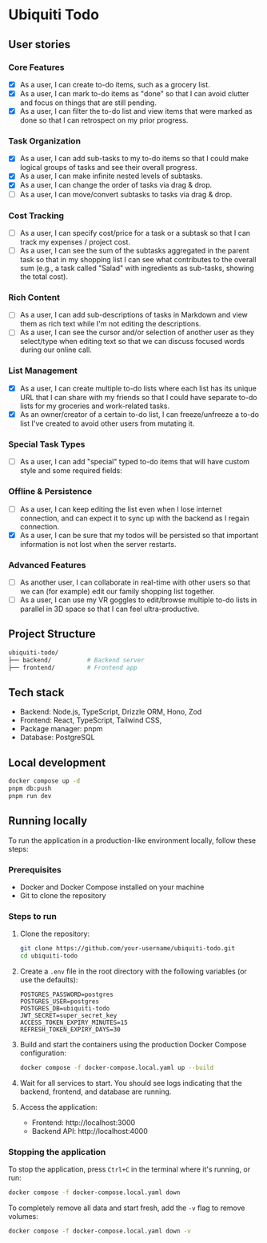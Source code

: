 # Ubiquiti Todo

## User stories

### Core Features

- [x] As a user, I can create to-do items, such as a grocery list.
- [x] As a user, I can mark to-do items as "done" so that I can avoid clutter and focus on things that are still pending.
- [x] As a user, I can filter the to-do list and view items that were marked as done so that I can retrospect on my prior progress.

### Task Organization

- [x] As a user, I can add sub-tasks to my to-do items so that I could make logical groups of tasks and see their overall progress.
- [x] As a user, I can make infinite nested levels of subtasks.
- [x] As a user, I can change the order of tasks via drag & drop.
- [ ] As a user, I can move/convert subtasks to tasks via drag & drop.

### Cost Tracking

- [ ] As a user, I can specify cost/price for a task or a subtask so that I can track my expenses / project cost.
- [ ] As a user, I can see the sum of the subtasks aggregated in the parent task so that in my shopping list I can see what contributes to the overall sum (e.g., a task called "Salad" with ingredients as sub-tasks, showing the total cost).

### Rich Content

- [ ] As a user, I can add sub-descriptions of tasks in Markdown and view them as rich text while I'm not editing the descriptions.
- [ ] As a user, I can see the cursor and/or selection of another user as they select/type when editing text so that we can discuss focused words during our online call.

### List Management

- [x] As a user, I can create multiple to-do lists where each list has its unique URL that I can share with my friends so that I could have separate to-do lists for my groceries and work-related tasks.
- [x] As an owner/creator of a certain to-do list, I can freeze/unfreeze a to-do list I've created to avoid other users from mutating it.

### Special Task Types

- [ ] As a user, I can add "special" typed to-do items that will have custom style and some required fields:

### Offline & Persistence

- [ ] As a user, I can keep editing the list even when I lose internet connection, and can expect it to sync up with the backend as I regain connection.
- [x] As a user, I can be sure that my todos will be persisted so that important information is not lost when the server restarts.

### Advanced Features

- [ ] As another user, I can collaborate in real-time with other users so that we can (for example) edit our family shopping list together.
- [ ] As a user, I can use my VR goggles to edit/browse multiple to-do lists in parallel in 3D space so that I can feel ultra-productive.

## Project Structure

```sh
ubiquiti-todo/
├── backend/          # Backend server
├── frontend/         # Frontend app
```

## Tech stack

- Backend: Node.js, TypeScript, Drizzle ORM, Hono, Zod
- Frontend: React, TypeScript, Tailwind CSS,
- Package manager: pnpm
- Database: PostgreSQL

## Local development

```bash
docker compose up -d
pnpm db:push
pnpm run dev
```

## Running locally

To run the application in a production-like environment locally, follow these steps:

### Prerequisites

- Docker and Docker Compose installed on your machine
- Git to clone the repository

### Steps to run

1. Clone the repository:
   ```bash
   git clone https://github.com/your-username/ubiquiti-todo.git
   cd ubiquiti-todo
   ```

2. Create a `.env` file in the root directory with the following variables (or use the defaults):
   ```
   POSTGRES_PASSWORD=postgres
   POSTGRES_USER=postgres
   POSTGRES_DB=ubiquiti-todo
   JWT_SECRET=super_secret_key
   ACCESS_TOKEN_EXPIRY_MINUTES=15
   REFRESH_TOKEN_EXPIRY_DAYS=30
   ```

3. Build and start the containers using the production Docker Compose configuration:
   ```bash
   docker compose -f docker-compose.local.yaml up --build
   ```

4. Wait for all services to start. You should see logs indicating that the backend, frontend, and database are running.

5. Access the application:
   - Frontend: http://localhost:3000
   - Backend API: http://localhost:4000

### Stopping the application

To stop the application, press `Ctrl+C` in the terminal where it's running, or run:
```bash
docker compose -f docker-compose.local.yaml down
```

To completely remove all data and start fresh, add the `-v` flag to remove volumes:
```bash
docker compose -f docker-compose.local.yaml down -v
```
